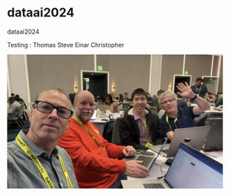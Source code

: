 # dataai2024
dataai2024

Testing :
Thomas
Steve
Einar
Christopher


![image](./Team_Crashtest_Dummies.jpg)
